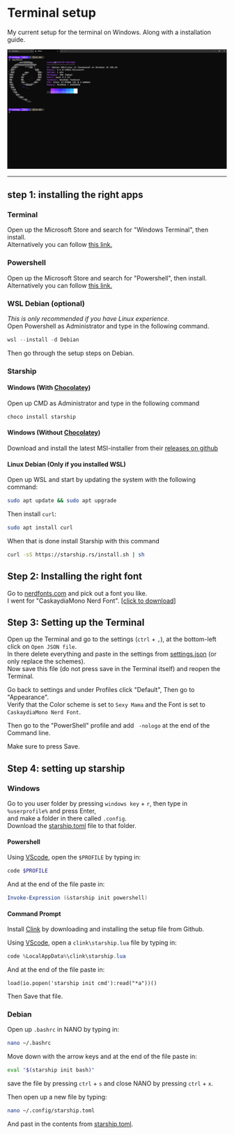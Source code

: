 # Terminal setup

My current setup for the terminal on Windows.
Along with a installation guide.

<img src="not-important/image.png" />

---

## step 1: installing the right apps

### Terminal
Open up the Microsoft Store and search for "Windows Terminal", then install. <br>
Alternatively you can follow [this link.](https://www.microsoft.com/store/productId/9N0DX20HK701?ocid=pdpshare)

### Powershell
Open up the Microsoft Store and search for "Powershell", then install. <br>
Alternatively you can follow [this link.](https://www.microsoft.com/store/productId/9MZ1SNWT0N5D?ocid=pdpshare)

### WSL Debian (optional)
*This is only recommended if you have Linux experience.* <br>
Open Powershell as Administrator and type in the following command.
```powershell
wsl --install -d Debian
```
Then go through the setup steps on Debian.

### Starship
#### Windows (With [Chocolatey](https://chocolatey.org/))
Open up CMD as Administrator and type in the following command
```powershell
choco install starship
```

#### Windows (Without [Chocolatey](https://chocolatey.org/))
Download and install the latest MSI-installer from their [releases on github](https://github.com/starship/starship/releases/latest)

#### Linux Debian (Only if you installed WSL)
Open up WSL and start by updating the system with the following command:
```bash
sudo apt update && sudo apt upgrade
```
Then install `curl`:
```bash
sudo apt install curl
```

When that is done install Starship with this command
```bash
curl -sS https://starship.rs/install.sh | sh
```

## Step 2: Installing the right font

Go to [nerdfonts.com](https://www.nerdfonts.com/font-downloads) and pick out a font you like. <br>
I went for "CaskaydiaMono Nerd Font". [[click to download]](https://github.com/ryanoasis/nerd-fonts/releases/download/v3.2.1/CascadiaMono.zip)

## Step 3: Setting up the Terminal

Open up the Terminal and go to the settings (`ctrl` + `,`), at the bottom-left click on `Open JSON file`. <br>
In there delete everything and paste in the settings from [settings.json](terminal/settings.json) (or only replace the schemes). <br>
Now save this file (do not press save in the Terminal itself) and reopen the Terminal.

Go back to settings and under Profiles click "Default", Then go to "Appearance". <br>
Verify that the Color scheme is set to `Sexy Mama` and the Font is set to `CaskaydiaMono Nerd Font`.

Then go to the "PowerShell" profile and add ` -nologo` at the end of the Command line.

Make sure to press Save.

## Step 4: setting up starship

### Windows
Go to you user folder by pressing `windows key` + `r`, then type in `%userprofile%` and press Enter, <br>
and make a folder in there called `.config`. <br>
Download the [starship.toml](starship/starship.toml) file to that folder.

#### Powershell
Using [VScode](https://code.visualstudio.com/), open the `$PROFILE` by typing in:
```powershell
code $PROFILE
```
And at the end of the file paste in:
```powershell
Invoke-Expression (&starship init powershell)
```

#### Command Prompt
Install [Clink](https://github.com/chrisant996/clink/releases/latest) by downloading and installing the setup file from Github.

Using [VScode](https://code.visualstudio.com/), open a `clink\starship.lua` file by typing in:
```powershell
code %LocalAppData%\clink\starship.lua
```
And at the end of the file paste in:
```batch
load(io.popen('starship init cmd'):read("*a"))()
```

Then Save that file.

### Debian

Open up `.bashrc` in NANO by typing in:
```bash
nano ~/.bashrc
```
Move down with the arrow keys and at the end of the file paste in:
```bash
eval "$(starship init bash)"
```

save the file by pressing `ctrl` + `s` and close NANO by pressing `ctrl` + `x`.

Then open up a new file by typing:
```bash
nano ~/.config/starship.toml
```
And past in the contents from [starship.toml](starship/starship.toml).

